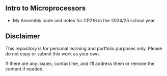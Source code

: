 ## Intro to Microprocessors

- My Assembly code and notes for CP216 in the 2024/25 school year


## Disclaimer

This repository is for personal learning and portfolio purposes only. Please do not copy or submit this work as your own.  

If there are any issues, contact me, and I’ll address them or remove the content if needed.  
